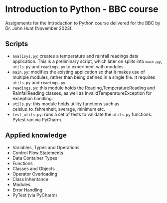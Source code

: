 # Introduction to Python - BBC course

Assignments for the Introduction to Python course delivered for the BBC by Dr. John Hunt (November 2023).

## Scripts

* `analisys.py`: creates a temperature and rainfall readings data application. This is a preliminary script, which later on splits into `main.py`, `utils.py` and `readings.py` to experiment with modules.
* `main.py`: modifies the existing application so that it makes use of multiple modules, rather than being defined in a single file. It requires `utils.py` and `readings.py`.
* `readings.py`: this module holds the Reading,TemperatureReading and RainfallReading classes, as well as InvalidTemperatureException for exception handling.
* `utils.py`: this module holds utility functions such as celsius_to_fahrenheit, average, minimum etc.
* `test_utils.py`: runs a set of tests to validate the `utils.py` functions. Pytest ran via PyCharm.


## Applied knowledge

* Variables, Types and Operations
* Control Flow Statements
* Data Container Types
* Functions
* Classes and Objects
* Operator Overloading
* Class Inheritance
* Modules
* Error Handling
* PyTest (via PyCharm)
